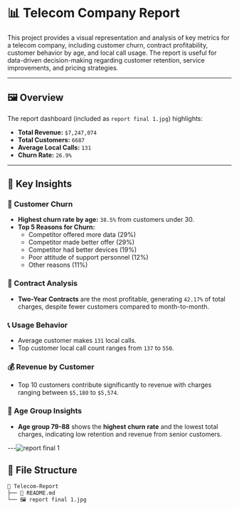 # 📊 Telecom Company Report

This project provides a visual representation and analysis of key metrics for a telecom company, including customer churn, contract profitability, customer behavior by age, and local call usage. The report is useful for data-driven decision-making regarding customer retention, service improvements, and pricing strategies.

---

## 🖼️ Overview

The report dashboard (included as `report final 1.jpg`) highlights:

- **Total Revenue:** `$7,247,074`
- **Total Customers:** `6687`
- **Average Local Calls:** `131`
- **Churn Rate:** `26.9%`

---

## 📌 Key Insights

### 🔄 Customer Churn
- **Highest churn rate by age:** `38.5%` from customers under 30.
- **Top 5 Reasons for Churn:**
  - Competitor offered more data (29%)
  - Competitor made better offer (29%)
  - Competitor had better devices (19%)
  - Poor attitude of support personnel (12%)
  - Other reasons (11%)

### 🧾 Contract Analysis
- **Two-Year Contracts** are the most profitable, generating `42.17%` of total charges, despite fewer customers compared to month-to-month.

### 📞 Usage Behavior
- Average customer makes `131` local calls.
- Top customer local call count ranges from `137` to `550`.

### 💰 Revenue by Customer
- Top 10 customers contribute significantly to revenue with charges ranging between `$5,180` to `$5,574`.

### 👵 Age Group Insights
- **Age group 79-88** shows the **highest churn rate** and the lowest total charges, indicating low retention and revenue from senior customers.

---![report final 1](https://github.com/user-attachments/assets/02d50b01-c1e1-4c55-94ab-2d1519a8a4d8)


## 📂 File Structure

```bash
📁 Telecom-Report
├── 📄 README.md
└── 🖼️ report final 1.jpg
